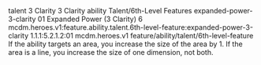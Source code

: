 <ability>
  <metadata>
    <class>talent</class>
    <cost>3 Clarity</cost>
    <cost_amount>3</cost_amount>
    <cost_resource>Clarity</cost_resource>
    <feature_type>ability</feature_type>
    <file_dpath>Talent/6th-Level Features</file_dpath>
    <item_id>expanded-power-3-clarity</item_id>
    <item_index>01</item_index>
    <item_name>Expanded Power (3 Clarity)</item_name>
    <level>6</level>
    <scc>mcdm.heroes.v1:feature.ability.talent.6th-level-feature:expanded-power-3-clarity</scc>
    <scdc>1.1.1:5.2.1.2:01</scdc>
    <source>mcdm.heroes.v1</source>
    <type>feature/ability/talent/6th-level-feature</type>
  </metadata>
  <effects>
    <effect type="mundane">If the ability targets an area, you increase the size of the area by 1. If the area is a line, you increase the size of one dimension, not both.</effect>
  </effects>
</ability>

